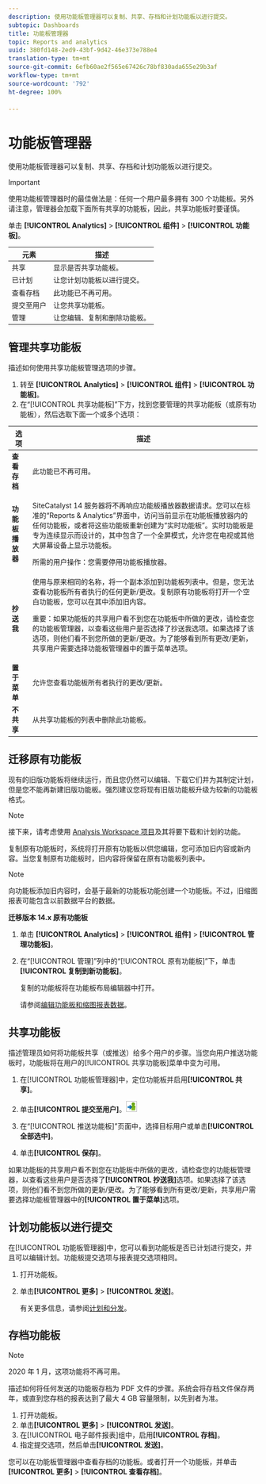```yaml
---
description: 使用功能板管理器可以复制、共享、存档和计划功能板以进行提交。
subtopic: Dashboards
title: 功能板管理器
topic: Reports and analytics
uuid: 380fd148-2ed9-43bf-9d42-46e373e788e4
translation-type: tm+mt
source-git-commit: 6efb60ae2f565e67426c78bf830ada655e29b3af
workflow-type: tm+mt
source-wordcount: '792'
ht-degree: 100%

---
```



# 功能板管理器

使用功能板管理器可以复制、共享、存档和计划功能板以进行提交。

>[!IMPORTANT]
>
>使用功能板管理器时的最佳做法是：任何一个用户最多拥有 300 个功能板。另外请注意，管理器会加载下面所有共享的功能板，因此，共享功能板时要谨慎。

单击 **[!UICONTROL Analytics]** > **[!UICONTROL 组件]** > **[!UICONTROL 功能板]**。

| 元素 | 描述 |
|--- |--- |
| 共享 | 显示是否共享功能板。 |
| 已计划 | 让您计划功能板以进行提交。 |
| 查看存档 | 此功能已不再可用。 |
| 提交至用户 | 让您共享功能板。 |
| 管理 | 让您编辑、复制和删除功能板。 |

## 管理共享功能板

描述如何使用共享功能板管理选项的步骤。

1. 转至 **[!UICONTROL Analytics]** > **[!UICONTROL 组件]** > **[!UICONTROL 功能板]**。
1. 在“[!UICONTROL 共享功能板]”下方，找到您要管理的共享功能板（或原有功能板），然后选取下面一个或多个选项：

<table id="choicetable_857E0E816D63404683D4E24DC8D7FC69"> 
 <thead class="chhead sthead"> 
  <th class="choptionhd"> 选项 </th> 
  <th class="chdeschd"> 描述 </th> 
 </thead> 
 <tr class="chrow strow"> 
  <td class="choption"><strong>查看存档</strong></td> 
  <td class="chdesc stentry"> 此功能已不再可用。 </td> 
 </tr> 
 <tr class="chrow strow"> 
  <td class="choption"><strong>功能板播放器</strong></td> 
  <td class="chdesc stentry"> <p>SiteCatalyst 14 服务器将不再响应功能板播放器数据请求。您可以在标准的“Reports &amp; Analytics”界面中，访问当前显示在功能板播放器内的任何功能板，或者将这些功能板重新创建为“实时功能板”。实时功能板是专为连续显示而设计的，其中包含了一个全屏模式，允许您在电视或其他大屏幕设备上显示功能板。 </p> <p>所需的用户操作：您需要停用功能板播放器。 </p> </td> 
 </tr> 
 <tr class="chrow strow"> 
  <td class="choption"><strong>抄送我</strong></td> 
  <td class="chdesc stentry"> 使用与原来相同的名称，将一个副本添加到功能板列表中。但是，您无法查看功能板所有者执行的任何更新/更改。复制原有功能板将打开一个空白功能板，您可以在其中添加旧内容。 <p>重要：如果功能板的共享用户看不到您在功能板中所做的更改，请检查您的功能板管理器，以查看这些用户是否选择了<span class="uicontrol">抄送我</span>选项。如果选择了该选项，则他们看不到您所做的更新/更改。为了能够看到所有更改/更新，共享用户需要选择功能板管理器中的<span class="uicontrol">置于菜单</span>选项。 </p> </td> 
 </tr> 
 <tr class="chrow strow"> 
  <td class="choption"><strong>置于菜单</strong></td> 
  <td class="chdesc stentry"> 允许您查看功能板所有者执行的更改/更新。 </td> 
 </tr> 
 <tr class="chrow strow"> 
  <td class="choption"><strong>不共享</strong></td> 
  <td class="chdesc stentry"> 从共享功能板的列表中删除此功能板。 </td> 
 </tr> 
</table>

## 迁移原有功能板

现有的旧版功能板将继续运行，而且您仍然可以编辑、下载它们并为其制定计划，但是您不能再新建旧版功能板。强烈建议您将现有旧版功能板升级为较新的功能板格式。

>[!NOTE]
>
>接下来，请考虑使用 [Analysis Workspace 项目](https://docs.adobe.com/content/help/zh-Hans/analytics/analyze/analysis-workspace/home.html)及其将要下载和计划的功能。

复制原有功能板时，系统将打开原有功能板以供您编辑，您可添加旧内容或新内容。当您复制原有功能板时，旧内容将保留在原有功能板列表中。

>[!NOTE]
>
>向功能板添加旧内容时，会基于最新的功能板功能创建一个功能板。不过，旧缩图报表可能包含以前数据平台的数据。

**迁移版本 14.x 原有功能板**

1. 单击 **[!UICONTROL Analytics]** > **[!UICONTROL 组件]** > **[!UICONTROL 管理功能板]**。
1. 在“[!UICONTROL 管理]”列中的“[!UICONTROL 原有功能板]”下，单击&#x200B;**[!UICONTROL 复制到新功能板]**。

   复制的功能板将在功能板布局编辑器中打开。

   请参阅[编辑功能板和缩图报表数据](/help/analyze/reports-analytics/dashboard.md)。

## 共享功能板

描述管理员如何将功能板共享（或推送）给多个用户的步骤。当您向用户推送功能板时，功能板将在用户的[!UICONTROL 共享功能板]菜单中变为可用。

1.  在[!UICONTROL 功能板管理器]中，定位功能板并启用&#x200B;**[!UICONTROL 共享]**。
1. 单击&#x200B;**[!UICONTROL 提交至用户]**。![](assets/push.png)

1. 在“[!UICONTROL 推送功能板]”页面中，选择目标用户或单击&#x200B;**[!UICONTROL 全部选中]**。
1. 单击&#x200B;**[!UICONTROL 保存]**。

如果功能板的共享用户看不到您在功能板中所做的更改，请检查您的功能板管理器，以查看这些用户是否选择了&#x200B;**[!UICONTROL 抄送我]**&#x200B;选项。如果选择了该选项，则他们看不到您所做的更新/更改。为了能够看到所有更改/更新，共享用户需要选择功能板管理器中的&#x200B;**[!UICONTROL 置于菜单]**&#x200B;选项。

## 计划功能板以进行提交

在[!UICONTROL 功能板管理器]中，您可以看到功能板是否已计划进行提交，并且可以编辑计划。功能板提交选项与报表提交选项相同。

1. 打开功能板。
1. 单击&#x200B;**[!UICONTROL 更多]** > **[!UICONTROL 发送]**。

   有关更多信息，请参阅[计划和分发](/help/analyze/reports-analytics/scheduling.md)。

## 存档功能板

>[!NOTE]
>
>2020 年 1 月，这项功能将不再可用。

描述如何将任何发送的功能板存档为 PDF 文件的步骤。系统会将存档文件保存两年，或直到您存档的报表达到了最大 4 GB 容量限制，以先到者为准。

1. 打开功能板。
1. 单击&#x200B;**[!UICONTROL 更多]** > **[!UICONTROL 发送]**。
1.  在[!UICONTROL 电子邮件报表]组中，启用&#x200B;**[!UICONTROL 存档]**。
1.  指定提交选项，然后单击&#x200B;**[!UICONTROL 发送]**。

   您可以在功能板管理器中查看存档的功能板。或者打开一个功能板，并单击&#x200B;**[!UICONTROL 更多]** > **[!UICONTROL 查看存档]**。
